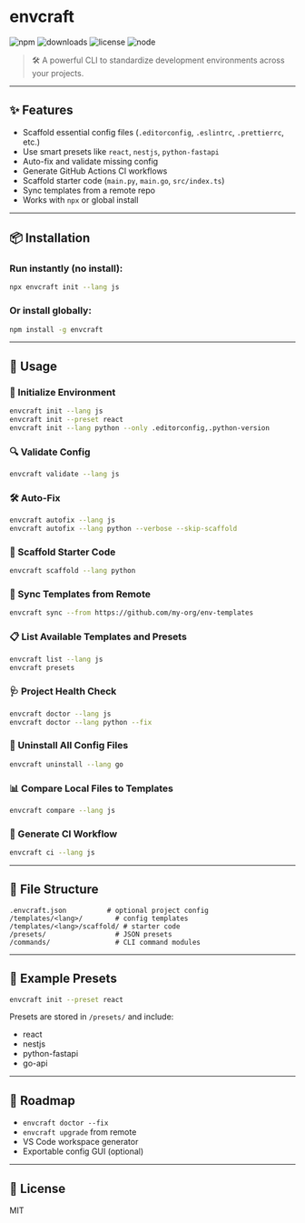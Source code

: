 # envcraft

![npm](https://img.shields.io/npm/v/envcraft)
![downloads](https://img.shields.io/npm/dm/envcraft)
![license](https://img.shields.io/npm/l/envcraft)
![node](https://img.shields.io/node/v/envcraft)

> 🛠️ A powerful CLI to standardize development environments across your projects.

---

## ✨ Features

- Scaffold essential config files (`.editorconfig`, `.eslintrc`, `.prettierrc`, etc.)
- Use smart presets like `react`, `nestjs`, `python-fastapi`
- Auto-fix and validate missing config
- Generate GitHub Actions CI workflows
- Scaffold starter code (`main.py`, `main.go`, `src/index.ts`)
- Sync templates from a remote repo
- Works with `npx` or global install

---

## 📦 Installation

### Run instantly (no install):
```bash
npx envcraft init --lang js
```

### Or install globally:
```bash
npm install -g envcraft
```

---

## 🚀 Usage

### 🧱 Initialize Environment
```bash
envcraft init --lang js
envcraft init --preset react
envcraft init --lang python --only .editorconfig,.python-version
```

### 🔍 Validate Config
```bash
envcraft validate --lang js
```

### 🛠️ Auto-Fix
```bash
envcraft autofix --lang js
envcraft autofix --lang python --verbose --skip-scaffold
```

### 📁 Scaffold Starter Code
```bash
envcraft scaffold --lang python
```

### 🔁 Sync Templates from Remote
```bash
envcraft sync --from https://github.com/my-org/env-templates
```

### 📋 List Available Templates and Presets
```bash
envcraft list --lang js
envcraft presets
```

### 🩺 Project Health Check
```bash
envcraft doctor --lang js
envcraft doctor --lang python --fix
```

### 🔄 Uninstall All Config Files
```bash
envcraft uninstall --lang go
```

### 📊 Compare Local Files to Templates
```bash
envcraft compare --lang js
```

### 🧪 Generate CI Workflow
```bash
envcraft ci --lang js
```

---

## 📁 File Structure

```
.envcraft.json          # optional project config
/templates/<lang>/        # config templates
/templates/<lang>/scaffold/ # starter code
/presets/                 # JSON presets
/commands/                # CLI command modules
```

---

## 🧠 Example Presets

```bash
envcraft init --preset react
```

Presets are stored in `/presets/` and include:

- react
- nestjs
- python-fastapi
- go-api

---

## 🧪 Roadmap

- `envcraft doctor --fix`
- `envcraft upgrade` from remote
- VS Code workspace generator
- Exportable config GUI (optional)

---

## 🪪 License

MIT
